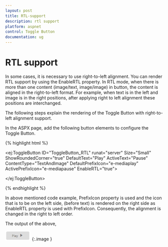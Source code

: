 ```yaml
---
layout: post
title: RTL-support
description: rtl support
platform: aspnet
control: Toggle Button
documentation: ug
---
```


# RTL support

In some cases, it is necessary to use right-to-left alignment. You can render RTL support by using the EnableRTL property. In RTL mode, when there is more than one content (image/text, image/image) in button, the content is aligned in the right-to-left format. For example, when text is in the left and image is in the right positions, after applying right to left alignment these positions are interchanged.

The following steps explain the rendering of the Toggle Button with right-to-left alignment support.

In the ASPX page, add the following button elements to configure the Toggle Button.

{% highlight html %}

<ej:ToggleButton ID="ToggleButton_RTL" runat="server" Size="Small" ShowRoundedCorner="true" DefaultText="Play" ActiveText="Pause" ContentType="TextAndImage" DefaultPrefixIcon="e-mediaplay" ActivePrefixIcon="e-mediapause" EnableRTL="true">

</ej:ToggleButton>



{% endhighlight %}



In above mentioned code example, PrefixIcon property is used and the icon that is to be on the left side, (before text) is rendered on the right side as EnableRTL property is used with PrefixIcon.  Consequently, the alignment is changed in the right to left order.

The output of the above,

![](RTL-support_images/RTL-support_img1.png) 
{:.image }


